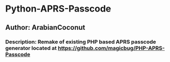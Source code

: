 # Python-APRS-Passcode

## Author: ArabianCoconut

### Description: Remake of existing PHP based APRS passcode generator located at <https://github.com/magicbug/PHP-APRS-Passcode>
